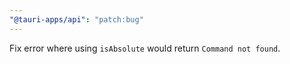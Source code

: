 ```yaml
---
"@tauri-apps/api": "patch:bug"
---
```


Fix error where using `isAbsolute` would return `Command not found`.
